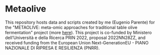 # Metaolive

This repository hosts data and scripts created by me (Eugenio Parente) for the "METAOLIVE: meta-omic approaches for traditional table olive fermentation" project (more [here](http://web.unibas.it/parente/?page_id=1945)). This project is co-funded by Ministero dell’Università e della Ricerca PRIN 2022, proposal 2022NN28ZZ, and received funding from the European Union Next-GenerationEU - PIANO NAZIONALE DI RIPRESA E RESILIENZA (PNRR).
